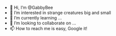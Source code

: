 - 👋 Hi, I’m @GabbyBee
- 👀 I’m interested in strange creatures big and small
- 🌱 I’m currently learning ...
- 💞️ I’m looking to collaborate on ...
- 📫 How to reach me is easy, Google it!

<!---
GabbyBee/GabbyBee is a ✨ special ✨ repository because its `README.md` (this file) appears on your GitHub profile.
You can click the Preview link to take a look at your changes.
--->
